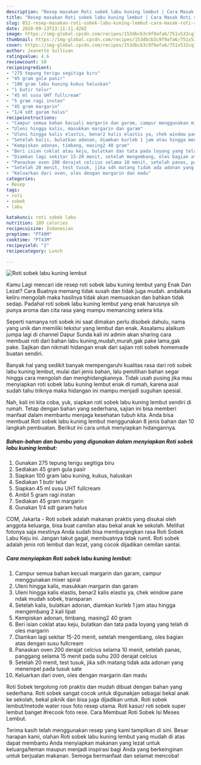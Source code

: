 ```yaml
---
description: "Resep masakan Roti sobek labu kuning lembut | Cara Masak Roti sobek labu kuning lembut Yang Enak dan Simpel"
title: "Resep masakan Roti sobek labu kuning lembut | Cara Masak Roti sobek labu kuning lembut Yang Enak dan Simpel"
slug: 852-resep-masakan-roti-sobek-labu-kuning-lembut-cara-masak-roti-sobek-labu-kuning-lembut-yang-enak-dan-simpel
date: 2020-09-13T23:11:11.428Z
image: https://img-global.cpcdn.com/recipes/153dbcb3c9f9afa6/751x532cq70/roti-sobek-labu-kuning-lembut-foto-resep-utama.jpg
thumbnail: https://img-global.cpcdn.com/recipes/153dbcb3c9f9afa6/751x532cq70/roti-sobek-labu-kuning-lembut-foto-resep-utama.jpg
cover: https://img-global.cpcdn.com/recipes/153dbcb3c9f9afa6/751x532cq70/roti-sobek-labu-kuning-lembut-foto-resep-utama.jpg
author: Jeanette Sullivan
ratingvalue: 4.6
reviewcount: 10
recipeingredient:
- "275 tepung terigu segitiga biru"
- "45 gram gula pasir"
- "100 gram labu kuning kukus haluskan"
- "1 butir telur"
- "45 ml susu UHT fullcream"
- "5 gram ragi instan"
- "45 gram margarin"
- "1/4 sdt garam halus"
recipeinstructions:
- "Campur semua bahan kecuali margarin dan garam, campur menggunakan mixer spiral"
- "Uleni hingga kalis, masukkan margarin dan garam"
- "Uleni hingga kalis elastis, benar2 kalis elastis ya, chek window pane ndak mudah sobek, transparan"
- "Setelah kalis, bulatkan adonan, diamkan kurleb 1 jam atau hingga mengembang 2 kali lipat"
- "Kempiskan adonan, timbang, masing2 40 gram"
- "Beri isian coklat atau keju, bulatkan dan tata pada loyang yang telah di oles margarin"
- "Diamkan lagi sekitar 15-20 menit, setelah mengembang, oles bagian atas dengan susu fullcream"
- "Panaskan oven 200 derajat celcius selama 10 menit, setelah panas, panggang selama 15 menit pada suhu 200 derajat celcius"
- "Setelah 20 menit, test tusuk, jika sdh matang tidak ada adonan yang menempel pada tusuk sate"
- "Keluarkan dari oven, oles dengan margarin dan madu"
categories:
- Resep
tags:
- roti
- sobek
- labu

katakunci: roti sobek labu 
nutrition: 189 calories
recipecuisine: Indonesian
preptime: "PT40M"
cooktime: "PT43M"
recipeyield: "2"
recipecategory: Lunch

---
```



![Roti sobek labu kuning lembut](https://img-global.cpcdn.com/recipes/153dbcb3c9f9afa6/751x532cq70/roti-sobek-labu-kuning-lembut-foto-resep-utama.jpg)

Kamu Lagi mencari ide resep roti sobek labu kuning lembut yang Enak Dan Lezat? Cara Buatnya memang tidak susah dan tidak juga mudah. andaikata keliru mengolah maka hasilnya tidak akan memuaskan dan bahkan tidak sedap. Padahal roti sobek labu kuning lembut yang enak harusnya sih punya aroma dan cita rasa yang mampu memancing selera kita.

Seperti namanya roti sobek ini saat dimakan perlu disobek dahulu, nama yang unik dan memiliki tekstur yang lembut dan enak. Assalamu alaikum jumpa lagi di channel Dapur Sunda kali ini admin akan sharing cara membuat roti dari bahan labu kuning,mudah,murah,gak pake lama,gak pake. Sajikan dan nikmati hidangan enak dari sajian roti sobek homemade buatan sendiri.

Banyak hal yang sedikit banyak mempengaruhi kualitas rasa dari roti sobek labu kuning lembut, mulai dari jenis bahan, lalu pemilihan bahan segar hingga cara mengolah dan menghidangkannya. Tidak usah pusing jika mau menyiapkan roti sobek labu kuning lembut enak di rumah, karena asal sudah tahu triknya maka hidangan ini mampu menjadi suguhan spesial.


Nah, kali ini kita coba, yuk, siapkan roti sobek labu kuning lembut sendiri di rumah. Tetap dengan bahan yang sederhana, sajian ini bisa memberi manfaat dalam membantu menjaga kesehatan tubuh kita. Anda bisa membuat Roti sobek labu kuning lembut menggunakan 8 jenis bahan dan 10 langkah pembuatan. Berikut ini cara untuk menyiapkan hidangannya.

<!--inarticleads1-->

##### Bahan-bahan dan bumbu yang digunakan dalam menyiapkan Roti sobek labu kuning lembut:

1. Gunakan 275 tepung terigu segitiga biru
1. Sediakan 45 gram gula pasir
1. Siapkan 100 gram labu kuning, kukus, haluskan
1. Sediakan 1 butir telur
1. Siapkan 45 ml susu UHT fullcream
1. Ambil 5 gram ragi instan
1. Sediakan 45 gram margarin
1. Gunakan 1/4 sdt garam halus


COM, Jakarta - Roti sobek adalah makanan praktis yang disukai oleh anggota keluarga, bisa buat camilan atau bekal anak ke sekolah. Melihat fotonya saja mestinya Anda sudah bisa membayangkan rasa Roti Sobek Labu Keju ini. Jangan takut gagal, membuatnya tidak rumit. Roti sobek adalah jenis roti lembut dan lezat, yang cocok dijadikan cemilan santai. 

<!--inarticleads2-->

##### Cara menyiapkan Roti sobek labu kuning lembut:

1. Campur semua bahan kecuali margarin dan garam, campur menggunakan mixer spiral
1. Uleni hingga kalis, masukkan margarin dan garam
1. Uleni hingga kalis elastis, benar2 kalis elastis ya, chek window pane ndak mudah sobek, transparan
1. Setelah kalis, bulatkan adonan, diamkan kurleb 1 jam atau hingga mengembang 2 kali lipat
1. Kempiskan adonan, timbang, masing2 40 gram
1. Beri isian coklat atau keju, bulatkan dan tata pada loyang yang telah di oles margarin
1. Diamkan lagi sekitar 15-20 menit, setelah mengembang, oles bagian atas dengan susu fullcream
1. Panaskan oven 200 derajat celcius selama 10 menit, setelah panas, panggang selama 15 menit pada suhu 200 derajat celcius
1. Setelah 20 menit, test tusuk, jika sdh matang tidak ada adonan yang menempel pada tusuk sate
1. Keluarkan dari oven, oles dengan margarin dan madu


Roti Sobek tergolong roti praktis dan mudah dibuat dengan bahan yang sederhana. Roti sobek sangat cocok untuk digunakjan sebagai bekal anak ke sekolah, bekal piknik dan bisa juga dijadikan untuk. Roti sobek lembut/metode water roux foto resep utama. Roti kasur/ roti sobek super lembut banget #recook foto rese. Cara Membuat Roti Sobek Isi Meses Lembut. 

Terima kasih telah menggunakan resep yang kami tampilkan di sini. Besar harapan kami, olahan Roti sobek labu kuning lembut yang mudah di atas dapat membantu Anda menyiapkan makanan yang lezat untuk keluarga/teman maupun menjadi inspirasi bagi Anda yang berkeinginan untuk berjualan makanan. Semoga bermanfaat dan selamat mencoba!
